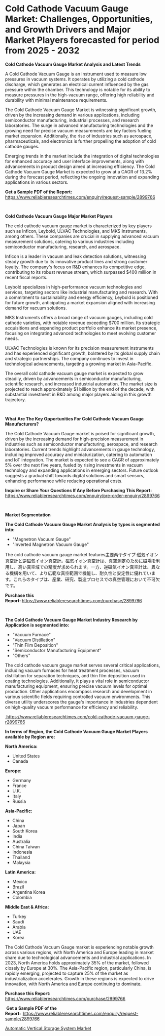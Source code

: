 <p><h1>Cold Cathode Vacuum Gauge Market: Challenges, Opportunities, and Growth Drivers and Major Market Players forecasted for period from 2025 - 2032</h1></p><p><strong>Cold Cathode Vacuum Gauge Market Analysis and Latest Trends</strong></p>
<p><p>A Cold Cathode Vacuum Gauge is an instrument used to measure low pressures in vacuum systems. It operates by utilizing a cold cathode discharge, which generates an electrical current influenced by the gas pressure within the chamber. This technology is notable for its ability to measure pressures in the high-vacuum range, offering high reliability and durability with minimal maintenance requirements.</p><p>The Cold Cathode Vacuum Gauge Market is witnessing significant growth, driven by the increasing demand in various applications, including semiconductor manufacturing, industrial processes, and research laboratories. The surge in advanced manufacturing technologies and the growing need for precise vacuum measurements are key factors fueling market expansion. Additionally, the rise of industries such as aerospace, pharmaceuticals, and electronics is further propelling the adoption of cold cathode gauges.</p><p>Emerging trends in the market include the integration of digital technologies for enhanced accuracy and user interface improvements, along with advancements in product design aimed at increasing efficiency. The Cold Cathode Vacuum Gauge Market is expected to grow at a CAGR of 13.2% during the forecast period, reflecting the ongoing innovation and expanding applications in various sectors.</p></p>
<p><strong>Get a Sample PDF of the Report:&nbsp;</strong> <a href="https://www.reliableresearchtimes.com/enquiry/request-sample/2899766?utm_campaign=2117&utm_medium=2&utm_source=Github&utm_content=ia&utm_term=16032025&utm_id=cold-cathode-vacuum-gauge">https://www.reliableresearchtimes.com/enquiry/request-sample/2899766</a></p>
<p>&nbsp;</p>
<p><strong>Cold Cathode Vacuum Gauge Major Market Players</strong></p>
<p><p>The cold cathode vacuum gauge market is characterized by key players such as Inficon, Leybold, ULVAC Technologies, and MKS Instruments, among others. These companies are crucial in supplying advanced vacuum measurement solutions, catering to various industries including semiconductor manufacturing, research, and aerospace.</p><p>Inficon is a leader in vacuum and leak detection solutions, witnessing steady growth due to its innovative product lines and strong customer loyalty. The company's focus on R&D enhances its competitive edge, contributing to its robust revenue stream, which surpassed $400 million in recent fiscal reports.</p><p>Leybold specializes in high-performance vacuum technologies and services, targeting sectors like industrial manufacturing and research. With a commitment to sustainability and energy efficiency, Leybold is positioned for future growth, anticipating a market expansion aligned with increasing demand for vacuum solutions.</p><p>MKS Instruments offers a broad range of vacuum gauges, including cold cathode varieties, with notable revenue exceeding $700 million. Its strategic acquisitions and expanding product portfolio enhance its market presence, focusing on integrating advanced technologies to meet evolving customer needs.</p><p>ULVAC Technologies is known for its precision measurement instruments and has experienced significant growth, bolstered by its global supply chain and strategic partnerships. The company continues to invest in technological advancements, targeting a growing market in Asia-Pacific.</p><p>The overall cold cathode vacuum gauge market is expected to grow steadily, driven by advancements in semiconductor manufacturing, scientific research, and increased industrial automation. The market size is projected to reach approximately $1 billion by the end of the decade, with substantial investment in R&D among major players aiding in this growth trajectory.</p></p>
<p>&nbsp;</p>
<p><strong>What Are The Key Opportunities For Cold Cathode Vacuum Gauge Manufacturers?</strong></p>
<p><p>The Cold Cathode Vacuum Gauge market is poised for significant growth, driven by the increasing demand for high-precision measurement in industries such as semiconductor manufacturing, aerospace, and research laboratories. Current trends highlight advancements in gauge technology, including improved accuracy and miniaturization, catering to automation and IoT integration. The market is expected to see a CAGR of approximately 5% over the next five years, fueled by rising investments in vacuum technology and expanding applications in emerging sectors. Future outlook suggests a gradual shift towards digital solutions and smart sensors, enhancing performance while reducing operational costs.</p></p>
<p><strong>Inquire or Share Your Questions If Any Before Purchasing This Report:</strong> <a href="https://www.reliableresearchtimes.com/enquiry/pre-order-enquiry/2899766?utm_campaign=2117&utm_medium=2&utm_source=Github&utm_content=ia&utm_term=16032025&utm_id=cold-cathode-vacuum-gauge">https://www.reliableresearchtimes.com/enquiry/pre-order-enquiry/2899766</a></p>
<p>&nbsp;</p>
<p><strong>Market Segmentation</strong></p>
<p><strong>The Cold Cathode Vacuum Gauge Market Analysis by types is segmented into:</strong></p>
<p><ul><li>"Magnetron Vacuum Gauge"</li><li>"Inverted Magnetron Vacuum Gauge"</li></ul></p>
<p><p>The cold cathode vacuum gauge market features主要两个タイプ:磁気イオン真空計と逆磁気イオン真空計。磁気イオン真空計は、真空測定のために磁場を利用し、高い真空域での精度が求められます。一方、逆磁気イオン真空計は、異なる機構を用いて、より広範な真空範囲で機能し、耐久性と安定性に優れています。これらのタイプは、産業、研究、製造プロセスでの真空管理において不可欠です。</p></p>
<p><strong>Purchase this Report:&nbsp;</strong><a href="https://www.reliableresearchtimes.com/purchase/2899766?utm_campaign=2117&utm_medium=2&utm_source=Github&utm_content=ia&utm_term=16032025&utm_id=cold-cathode-vacuum-gauge">https://www.reliableresearchtimes.com/purchase/2899766</a></p>
<p>&nbsp;</p>
<p><strong>The Cold Cathode Vacuum Gauge Market Industry Research by Application is segmented into:</strong></p>
<p><ul><li>"Vacuum Furnace"</li><li>"Vacuum Distillation"</li><li>"Thin Film Deposition"</li><li>"Semiconductor Manufacturing Equipment"</li><li>"Others"</li></ul></p>
<p><p>The cold cathode vacuum gauge market serves several critical applications, including vacuum furnaces for heat treatment processes, vacuum distillation for separation techniques, and thin film deposition used in coating technologies. Additionally, it plays a vital role in semiconductor manufacturing equipment, ensuring precise vacuum levels for optimal production. Other applications encompass research and development in various scientific fields requiring controlled vacuum environments. This diverse utility underscores the gauge's importance in industries dependent on high-quality vacuum performance for efficiency and reliability.</p></p>
<p><a href="https://www.reliableresearchtimes.com/cold-cathode-vacuum-gauge-r2899766?utm_campaign=2117&utm_medium=2&utm_source=Github&utm_content=ia&utm_term=16032025&utm_id=cold-cathode-vacuum-gauge">&nbsp;https://www.reliableresearchtimes.com/cold-cathode-vacuum-gauge-r2899766</a></p>
<p><strong>In terms of Region, the Cold Cathode Vacuum Gauge Market Players available by Region are:</strong></p>
<p>
    <p> <strong> North America: </strong>
        <ul>
            <li>United States</li>
            <li>Canada</li>
        </ul>
        </p> 
    <p> <strong> Europe: </strong>
        <ul>
            <li>Germany</li>
            <li>France</li>
            <li>U.K.</li>
            <li>Italy</li>
            <li>Russia</li>
        </ul>
        </p> 
    <p> <strong> Asia-Pacific: </strong>
        <ul>
            <li>China</li>
            <li>Japan</li>
            <li>South Korea</li>
            <li>India</li>
            <li>Australia</li>
            <li>China Taiwan</li>
            <li>Indonesia</li>
            <li>Thailand</li>
            <li>Malaysia</li>
        </ul>
        </p> 
    <p> <strong> Latin America: </strong>
        <ul>
            <li>Mexico</li>
            <li>Brazil</li>
            <li>Argentina Korea</li>
            <li>Colombia</li>
        </ul>
        </p> 
    <p> <strong> Middle East & Africa: </strong>
        <ul>
            <li>Turkey</li>
            <li>Saudi</li>
            <li>Arabia</li>
            <li>UAE</li>
            <li>Korea</li>
        </ul>
    </p>
    </p>
<p><p>The Cold Cathode Vacuum Gauge market is experiencing notable growth across various regions, with North America and Europe leading in market share due to technological advancements and industrial applications. In 2023, North America holds approximately 35% of the market, followed closely by Europe at 30%. The Asia-Pacific region, particularly China, is rapidly emerging, projected to capture 25% of the market as industrialization accelerates. Growth in these regions is expected to drive innovation, with North America and Europe continuing to dominate.</p></p>
<p><strong>Purchase this Report: </strong><a href="https://www.reliableresearchtimes.com/purchase/2899766?utm_campaign=2117&utm_medium=2&utm_source=Github&utm_content=ia&utm_term=16032025&utm_id=cold-cathode-vacuum-gauge">https://www.reliableresearchtimes.com/purchase/2899766</a></p>
<p>&nbsp;<strong>Get a Sample PDF of the Report:&nbsp;&nbsp;</strong><a href="https://www.reliableresearchtimes.com/enquiry/request-sample/2899766?utm_campaign=2117&utm_medium=2&utm_source=Github&utm_content=ia&utm_term=16032025&utm_id=cold-cathode-vacuum-gauge">https://www.reliableresearchtimes.com/enquiry/request-sample/2899766</a></p>
<p><strong></strong></p>
<p><p><a href="https://github.com/nathandecarvalho/Market-Research-Report-List-6/blob/main/automatic-vertical-storage-system-market.md?utm_campaign=2117&utm_medium=2&utm_source=Github&utm_content=ia&utm_term=16032025&utm_id=cold-cathode-vacuum-gauge">Automatic Vertical Storage System Market</a></p></p>